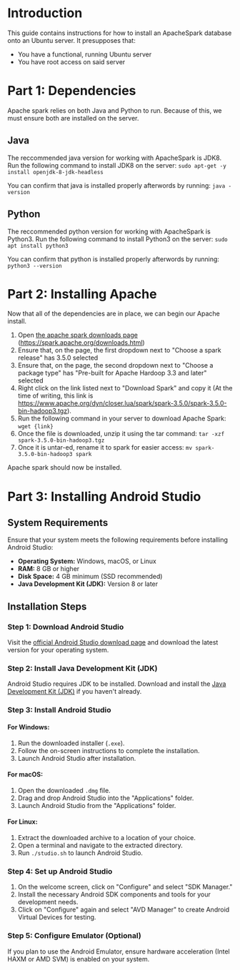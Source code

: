 # Introduction
This guide contains instructions for how to install an ApacheSpark database onto an Ubuntu server.
It presupposes that:
* You have a functional, running Ubuntu server
* You have root access on said server

# Part 1: Dependencies
Apache spark relies on both Java and Python to run. Because of this, we must ensure both are installed on the server.

## Java
The reccommended java version for working with ApacheSpark is JDK8. Run the following command to install JDK8 on the server:
`sudo apt-get -y install openjdk-8-jdk-headless`

You can confirm that java is installed properly afterwords by running:
`java -version`

## Python
The reccommended python version for working with ApacheSpark is Python3. Run the following command to install Python3 on the server:
`sudo apt install python3`

You can confirm that python is installed properly afterwords by running:
`python3 --version`

# Part 2: Installing Apache
Now that all of the dependencies are in place, we can begin our Apache install.
1. Open [the apache spark downloads page](https://spark.apache.org/downloads.html) (https://spark.apache.org/downloads.html)
2. Ensure that, on the page, the first dropdown next to "Choose a spark release" has 3.5.0 selected
3. Ensure that, on the page, the second dropdown next to "Choose a package type" has "Pre-built for Apache Hardoop 3.3 and later" selected
4. Right click on the link listed next to "Download Spark" and copy it (At the time of writing, this link is https://www.apache.org/dyn/closer.lua/spark/spark-3.5.0/spark-3.5.0-bin-hadoop3.tgz).
5. Run the following command in your server to download Apache Spark: `wget {link}`
6. Once the file is downloaded, unzip it using the tar command: `tar -xzf spark-3.5.0-bin-hadoop3.tgz`
7. Once it is untar-ed, rename it to spark for easier access: `mv spark-3.5.0-bin-hadoop3 spark`
   
Apache spark should now be installed.

# Part 3: Installing Android Studio

## System Requirements
Ensure that your system meets the following requirements before installing Android Studio:

- **Operating System:** Windows, macOS, or Linux
- **RAM:** 8 GB or higher
- **Disk Space:** 4 GB minimum (SSD recommended)
- **Java Development Kit (JDK):** Version 8 or later

## Installation Steps

### Step 1: Download Android Studio
Visit the [official Android Studio download page](https://developer.android.com/studio) and download the latest version for your operating system.

### Step 2: Install Java Development Kit (JDK)
Android Studio requires JDK to be installed. Download and install the [Java Development Kit (JDK)](https://www.oracle.com/java/technologies/javase-downloads.html) if you haven't already.

### Step 3: Install Android Studio

#### For Windows:
1. Run the downloaded installer (`.exe`).
2. Follow the on-screen instructions to complete the installation.
3. Launch Android Studio after installation.

#### For macOS:
1. Open the downloaded `.dmg` file.
2. Drag and drop Android Studio into the "Applications" folder.
3. Launch Android Studio from the "Applications" folder.

#### For Linux:
1. Extract the downloaded archive to a location of your choice.
2. Open a terminal and navigate to the extracted directory.
3. Run `./studio.sh` to launch Android Studio.

### Step 4: Set up Android Studio
1. On the welcome screen, click on "Configure" and select "SDK Manager."
2. Install the necessary Android SDK components and tools for your development needs.
3. Click on "Configure" again and select "AVD Manager" to create Android Virtual Devices for testing.

### Step 5: Configure Emulator (Optional)
If you plan to use the Android Emulator, ensure hardware acceleration (Intel HAXM or AMD SVM) is enabled on your system.
